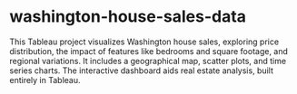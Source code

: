 # washington-house-sales-data
This Tableau project visualizes Washington house sales, exploring price distribution, the impact of features like bedrooms and square footage, and regional variations. It includes a geographical map, scatter plots, and time series charts. The interactive dashboard aids real estate analysis, built entirely in Tableau.
